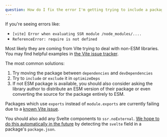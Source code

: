 ```yaml
---
question: How do I fix the error I'm getting trying to include a package?
---
```


If you're seeing errors like:

* `[vite] Error when evaluating SSR module /node_modules/....`
* `ReferenceError: require is not defined`

Most likely they are coming from Vite trying to deal with non-ESM libraries. You may find helpful examples in [the Vite issue tracker](https://github.com/vitejs/vite/issues). 

The most common solutions:

1. Try moving the package between `dependencies` and `devDependencies`
2. Try to `include` or `exclude` it in `optimizeDeps`
3. If not ESM package is available, you should also consider asking the library author to distribute an ESM version of their package or even converting the source for the package entirely to ESM.

Packages which use `exports` instead of `module.exports` are currently failing due to a [known Vite issue](https://github.com/vitejs/vite/issues/2579). 

You should also add any Svelte components to `ssr.noExternal`. [We hope to do this automatically in the future](https://github.com/sveltejs/kit/issues/904) by detecting the `svelte` field in a package's `package.json`.
